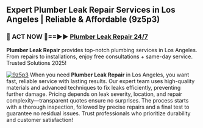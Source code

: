 ## Expert Plumber Leak Repair Services in Los Angeles | Reliable & Affordable (9z5p3)  

<h3>🚿 ACT NOW 🌟==►► <a href="https://tinyurl.com/2ne6vx2x" rel="nofollow">Plumber Leak Repair 24/7</a></h3>

**Plumber Leak Repair** provides top-notch plumbing services in Los Angeles. From repairs to installations, enjoy free consultations + same-day service. Trusted Solutions 2025!

[![9z5p3](https://i.imgur.com/4PFF4AK.jpeg)](https://tinyurl.com/2ne6vx2x)
When you need **Plumber Leak Repair** in Los Angeles, you want fast, reliable service with lasting results. Our expert team uses high-quality materials and advanced techniques to fix leaks efficiently, preventing further damage. Pricing depends on leak severity, location, and repair complexity—transparent quotes ensure no surprises. The process starts with a thorough inspection, followed by precise repairs and a final test to guarantee no residual issues. Trust professionals who prioritize durability and customer satisfaction!